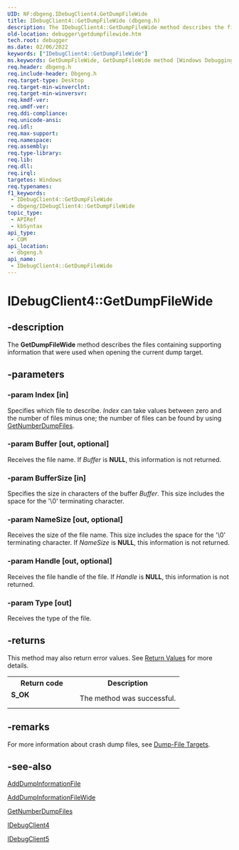 ```yaml
---
UID: NF:dbgeng.IDebugClient4.GetDumpFileWide
title: IDebugClient4::GetDumpFileWide (dbgeng.h)
description: The IDebugClient4::GetDumpFileWide method describes the files containing supporting information that were used when opening the current dump target.
old-location: debugger\getdumpfilewide.htm
tech.root: debugger
ms.date: 02/06/2022
keywords: ["IDebugClient4::GetDumpFileWide"]
ms.keywords: GetDumpFileWide, GetDumpFileWide method [Windows Debugging], GetDumpFileWide method [Windows Debugging],IDebugClient4 interface, GetDumpFileWide method [Windows Debugging],IDebugClient5 interface, IDebugClient4 interface [Windows Debugging],GetDumpFileWide method, IDebugClient4.GetDumpFileWide, IDebugClient4::GetDumpFileWide, IDebugClient5 interface [Windows Debugging],GetDumpFileWide method, IDebugClient5::GetDumpFileWide, dbgeng/IDebugClient4::GetDumpFileWide, dbgeng/IDebugClient5::GetDumpFileWide, debugger.getdumpfilewide
req.header: dbgeng.h
req.include-header: Dbgeng.h
req.target-type: Desktop
req.target-min-winverclnt: 
req.target-min-winversvr: 
req.kmdf-ver: 
req.umdf-ver: 
req.ddi-compliance: 
req.unicode-ansi: 
req.idl: 
req.max-support: 
req.namespace: 
req.assembly: 
req.type-library: 
req.lib: 
req.dll: 
req.irql: 
targetos: Windows
req.typenames: 
f1_keywords:
 - IDebugClient4::GetDumpFileWide
 - dbgeng/IDebugClient4::GetDumpFileWide
topic_type:
 - APIRef
 - kbSyntax
api_type:
 - COM
api_location:
 - dbgeng.h
api_name:
 - IDebugClient4::GetDumpFileWide
---
```


# IDebugClient4::GetDumpFileWide


## -description

The <b>GetDumpFileWide</b> method describes the files containing supporting information that were used when opening the current dump target.

## -parameters

### -param Index [in]


Specifies which file to describe.  <i>Index</i> can take values between zero and the number of files minus one; the number of files can be found by using <a href="/windows-hardware/drivers/ddi/dbgeng/nf-dbgeng-idebugclient5-getnumberdumpfiles">GetNumberDumpFiles</a>.

### -param Buffer [out, optional]


Receives the file name.  If <i>Buffer</i> is <b>NULL</b>, this information is not returned.

### -param BufferSize [in]


Specifies the size in characters of the buffer <i>Buffer</i>. This size includes the space for the '\0' terminating character.

### -param NameSize [out, optional]


Receives the size of the file name. This size includes the space for the '\0' terminating character. If <i>NameSize</i> is <b>NULL</b>, this information is not returned.

### -param Handle [out, optional]


Receives the file handle of the file.  If <i>Handle</i> is <b>NULL</b>, this information is not returned.

### -param Type [out]


Receives the type of the file.

## -returns

This method may also return error values.  See <a href="/windows-hardware/drivers/debugger/hresult-values">Return Values</a> for more details.

<table>
<tr>
<th>Return code</th>
<th>Description</th>
</tr>
<tr>
<td width="40%">
<dl>
<dt><b>S_OK</b></dt>
</dl>
</td>
<td width="60%">
The method was successful.

</td>
</tr>
</table>

## -remarks

For more information about crash dump files, see <a href="/windows-hardware/drivers/debugger/dump-file-targets">Dump-File Targets</a>.

## -see-also

<a href="/windows-hardware/drivers/ddi/dbgeng/nf-dbgeng-idebugclient5-adddumpinformationfile">AddDumpInformationFile</a>



<a href="/windows-hardware/drivers/ddi/dbgeng/nf-dbgeng-idebugclient5-adddumpinformationfilewide">AddDumpInformationFileWide</a>



<a href="/windows-hardware/drivers/ddi/dbgeng/nf-dbgeng-idebugclient5-getnumberdumpfiles">GetNumberDumpFiles</a>



<a href="/windows-hardware/drivers/ddi/dbgeng/nn-dbgeng-idebugclient4">IDebugClient4</a>



<a href="/windows-hardware/drivers/ddi/dbgeng/nn-dbgeng-idebugclient5">IDebugClient5</a>

